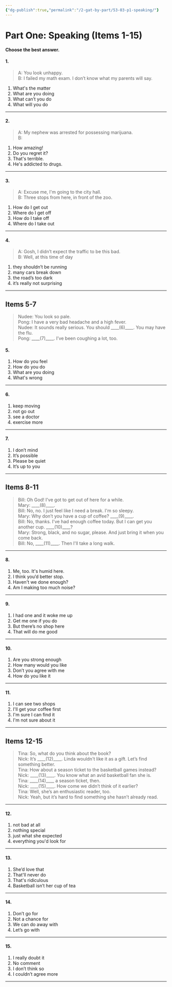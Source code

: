 ```yaml
---
{"dg-publish":true,"permalink":"/2-gat-by-part/53-03-p1-speaking/"}
---
```


# Part One: Speaking (Items 1-15)  
**Choose the best answer.**  

#### 1.  
> A: You look unhappy.  
> B: I failed my math exam. I don’t know what my parents will say.  

1. What's the matter  
2. What are you doing  
3. What can’t you do  
4. What will you do  

---

#### 2.  
> A: My nephew was arrested for possessing marijuana.  
> B:  

1. How amazing!  
2. Do you regret it?  
3. That's terrible.  
4. He's addicted to drugs.  

---

#### 3.  
> A: Excuse me, I'm going to the city hall.  
> B: Three stops from here, in front of the zoo.  

1. How do I get out  
2. Where do I get off  
3. How do I take off  
4. Where do I take out  

---

#### 4.  
> A: Gosh, I didn’t expect the traffic to be this bad.  
> B: Well, at this time of day  

1. they shouldn’t be running  
2. many cars break down  
3. the road’s too dark  
4. it’s really not surprising  

---

## Items 5-7

> Nudee: You look so pale.  
> Pong: I have a very bad headache and a high fever.  
> Nudee: It sounds really serious. You should \_\_\_\_(6)\_\_\_\_. You may have the flu.  
> Pong: \_\_\_\_(7)\_\_\_\_. I’ve been coughing a lot, too.  

#### 5.  
1. How do you feel  
2. How do you do  
3. What are you doing  
4. What's wrong  

---

#### 6.  
1. keep moving  
2. not go out  
3. see a doctor  
4. exercise more  

---

#### 7.  
1. I don’t mind  
2. It’s possible  
3. Please be quiet  
4. It’s up to you  

---

## Items 8-11

> Bill: Oh God! I've got to get out of here for a while.  
> Mary: \_\_\_\_(8)\_\_\_\_.  
> Bill: No, no. I just feel like I need a break. I'm so sleepy.  
> Mary: Why don’t you have a cup of coffee? \_\_\_\_(9)\_\_\_\_.  
> Bill: No, thanks. I've had enough coffee today. But I can get you another cup. \_\_\_\_(10)\_\_\_\_?  
> Mary: Strong, black, and no sugar, please. And just bring it when you come back.  
> Bill: No, \_\_\_\_(11)\_\_\_\_. Then I'll take a long walk.  

---

#### 8.  
1. Me, too. It's humid here.  
2. I think you’d better stop.  
3. Haven't we done enough?  
4. Am I making too much noise?  

---

#### 9.  
1. I had one and it woke me up  
2. Get me one if you do  
3. But there’s no shop here  
4. That will do me good  

---

#### 10.  
1. Are you strong enough  
2. How many would you like  
3. Don’t you agree with me  
4. How do you like it  

---

#### 11.  
1. I can see two shops  
2. I'll get your coffee first  
3. I'm sure I can find it  
4. I'm not sure about it  

---

## Items 12-15

> Tina: So, what do you think about the book?  
> Nick: It’s \_\_\_\_(12)\_\_\_\_. Linda wouldn't like it as a gift. Let’s find something better.  
> Tina: How about a season ticket to the basketball games instead?  
> Nick: \_\_\_\_(13)\_\_\_\_. You know what an avid basketball fan she is.  
> Tina: \_\_\_\_(14)\_\_\_\_ a season ticket, then.  
> Nick: \_\_\_\_(15)\_\_\_\_. How come we didn’t think of it earlier?  
> Tina: Well, she’s an enthusiastic reader, too.  
> Nick: Yeah, but it’s hard to find something she hasn’t already read.  

---

#### 12.  
1. not bad at all  
2. nothing special  
3. just what she expected  
4. everything you'd look for  

---

#### 13.  
1. She’d love that  
2. That'll never do  
3. That's ridiculous  
4. Basketball isn’t her cup of tea  

---

#### 14.  
1. Don’t go for  
2. Not a chance for  
3. We can do away with  
4. Let’s go with  

---

#### 15.  
1. I really doubt it  
2. No comment  
3. I don’t think so  
4. I couldn’t agree more  

---
